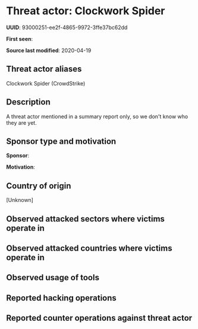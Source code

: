 # Threat actor: Clockwork Spider

**UUID**: 93000251-ee2f-4865-9972-3ffe37bc62dd

**First seen**: 

**Source last modified**: 2020-04-19

## Threat actor aliases

Clockwork Spider (CrowdStrike)

## Description

A threat actor mentioned in a summary report only, so we don't know who they are yet.

## Sponsor type and motivation

**Sponsor**: 

**Motivation**: 


## Country of origin

[Unknown]

## Observed attacked sectors where victims operate in



## Observed attacked countries where victims operate in



## Observed usage of tools



## Reported hacking operations



## Reported counter operations against threat actor





